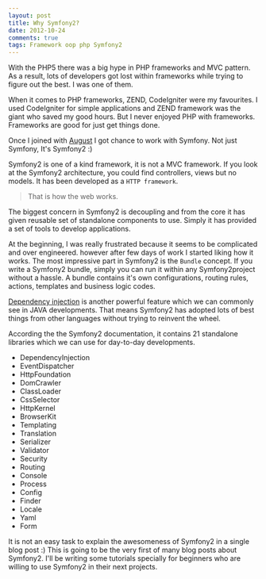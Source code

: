 ```yaml
---
layout: post
title: Why Symfony2?
date: 2012-10-24
comments: true
tags: Framework oop php Symfony2
---
```


With the PHP5 there was a big hype in PHP frameworks and MVC pattern. As a result,
lots of developers got lost within frameworks while trying to figure out the best. I was one of them.

When it comes to PHP frameworks, ZEND, CodeIgniter were my favourites. I used CodeIgniter for simple applications and
ZEND framework was the giant who saved my good hours.
But I never enjoyed PHP with frameworks. Frameworks are good for just get things done.

Once I joined with [August](http://august.com.au/ "August") I got chance to work with Symfony. Not just Symfony, It's Symfony2 :)

Symfony2 is one of a kind framework, it is not a MVC framework. If you look at the Symfony2 architecture, you could find controllers, views but no models.
It has been developed as a `HTTP framework`.
            
>That is how the web works.
            
The biggest concern in Symfony2 is decoupling and from the core it has given reusable set of standalone components to use.
Simply it has provided a set of tools to develop applications.
            
At the beginning, I was really frustrated because it seems to be complicated and over engineered.
however after few days of work I started liking how it works. The most impressive part in Symfony2 is the `Bundle` concept.
If you write a Symfony2 bundle, simply you can run it within any Symfony2project without a hassle.
A bundle contains it's own configurations, routing rules, actions, templates and business logic codes.

[Dependency injection](http://en.wikipedia.org/wiki/Dependency_injection "Dependency injection") is another powerful feature
which we can commonly see in JAVA developments. That means Symfony2 has adopted lots of best things from other languages without trying to reinvent the wheel.
            
According the the Symfony2 documentation, it contains 21 standalone libraries which we can use for day-to-day developments.

- DependencyInjection
- EventDispatcher
- HttpFoundation
- DomCrawler
- ClassLoader
- CssSelector
- HttpKernel
- BrowserKit
- Templating
- Translation
- Serializer
- Validator
- Security
- Routing
- Console
- Process
- Config
- Finder
- Locale
- Yaml
- Form

It is not an easy task to explain the awesomeness of Symfony2 in a single blog post :)
This is going to be the very first of many blog posts about Symfony2.
I'll be writing some tutorials specially for beginners who are willing to use Symfony2 in their next projects.